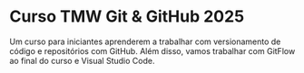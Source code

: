 # Curso TMW Git & GitHub 2025 

Um curso para iniciantes aprenderem a trabalhar com versionamento de código e repositórios com GitHub.
Além disso, vamos trabalhar com GitFlow ao final do curso e Visual Studio Code.
